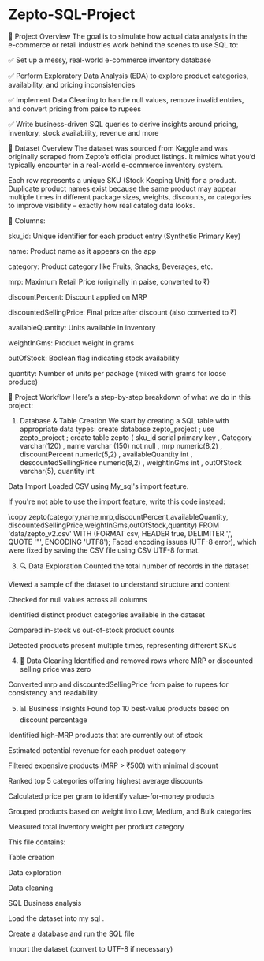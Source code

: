 # Zepto-SQL-Project
📌 Project Overview
The goal is to simulate how actual data analysts in the e-commerce or retail industries work behind the scenes to use SQL to:

✅ Set up a messy, real-world e-commerce inventory database

✅ Perform Exploratory Data Analysis (EDA) to explore product categories, availability, and pricing inconsistencies

✅ Implement Data Cleaning to handle null values, remove invalid entries, and convert pricing from paise to rupees

✅ Write business-driven SQL queries to derive insights around pricing, inventory, stock availability, revenue and more

📁 Dataset Overview
The dataset was sourced from Kaggle and was originally scraped from Zepto’s official product listings. It mimics what you’d typically encounter in a real-world e-commerce inventory system.

Each row represents a unique SKU (Stock Keeping Unit) for a product. Duplicate product names exist because the same product may appear multiple times in different package sizes, weights, discounts, or categories to improve visibility – exactly how real catalog data looks.

🧾 Columns:

sku_id: Unique identifier for each product entry (Synthetic Primary Key)

name: Product name as it appears on the app

category: Product category like Fruits, Snacks, Beverages, etc.

mrp: Maximum Retail Price (originally in paise, converted to ₹)

discountPercent: Discount applied on MRP

discountedSellingPrice: Final price after discount (also converted to ₹)

availableQuantity: Units available in inventory

weightInGms: Product weight in grams

outOfStock: Boolean flag indicating stock availability

quantity: Number of units per package (mixed with grams for loose produce)

🔧 Project Workflow
Here’s a step-by-step breakdown of what we do in this project:

1. Database & Table Creation
We start by creating a SQL table with appropriate data types:
create database zepto_project ;
use zepto_project ;
create table zepto (
sku_id serial primary key ,
Category varchar(120) ,
name  varchar (150) not null ,
mrp numeric(8,2) ,
discountPercent numeric(5,2) ,
availableQuantity int ,
descountedSellingPrice numeric(8,2) ,
weightInGms int ,
outOfStock varchar(5),
quantity int 

Data Import
Loaded CSV using My_sql's import feature.

If you're not able to use the import feature, write this code instead:

   \copy zepto(category,name,mrp,discountPercent,availableQuantity,
            discountedSellingPrice,weightInGms,outOfStock,quantity)
  FROM 'data/zepto_v2.csv' WITH (FORMAT csv, HEADER true, DELIMITER ',', QUOTE '"', ENCODING 'UTF8');
Faced encoding issues (UTF-8 error), which were fixed by saving the CSV file using CSV UTF-8 format.


3. 🔍 Data Exploration
Counted the total number of records in the dataset

Viewed a sample of the dataset to understand structure and content

Checked for null values across all columns

Identified distinct product categories available in the dataset

Compared in-stock vs out-of-stock product counts

Detected products present multiple times, representing different SKUs

4. 🧹 Data Cleaning
Identified and removed rows where MRP or discounted selling price was zero

Converted mrp and discountedSellingPrice from paise to rupees for consistency and readability

5. 📊 Business Insights
Found top 10 best-value products based on discount percentage

Identified high-MRP products that are currently out of stock

Estimated potential revenue for each product category

Filtered expensive products (MRP > ₹500) with minimal discount

Ranked top 5 categories offering highest average discounts

Calculated price per gram to identify value-for-money products

Grouped products based on weight into Low, Medium, and Bulk categories

Measured total inventory weight per product category


This file contains:

Table creation

Data exploration

Data cleaning

SQL Business analysis

Load the dataset into my sql .

Create a database and run the SQL file

Import the dataset (convert to UTF-8 if necessary)

